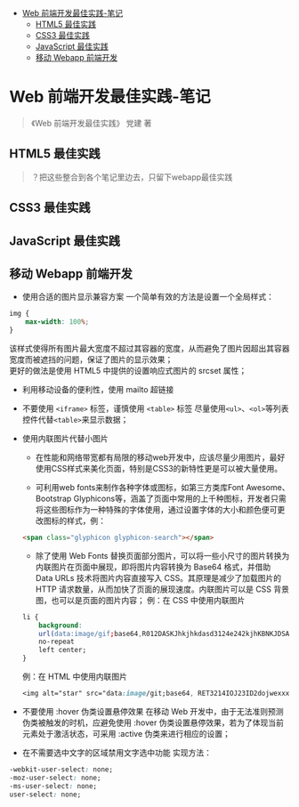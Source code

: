 

<!-- toc -->

* [Web 前端开发最佳实践-笔记](#web-前端开发最佳实践-笔记)
  * [HTML5 最佳实践](#html5-最佳实践)
  * [CSS3 最佳实践](#css3-最佳实践)
  * [JavaScript 最佳实践](#javascript-最佳实践)
  * [移动 Webapp 前端开发](#移动-webapp-前端开发)

<!-- toc stop -->

# Web 前端开发最佳实践-笔记 #

> 《Web 前端开发最佳实践》 党建 著

## HTML5 最佳实践 ##

> ？把这些整合到各个笔记里边去，只留下webapp最佳实践



## CSS3 最佳实践 ##




## JavaScript 最佳实践 ##





## 移动 Webapp 前端开发 ##

- 使用合适的图片显示兼容方案
一个简单有效的方法是设置一个全局样式：
```css
img {
	max-width: 100%;
}
```
该样式使得所有图片最大宽度不超过其容器的宽度，从而避免了图片因超出其容器宽度而被遮挡的问题，保证了图片的显示效果；   
更好的做法是使用 HTML5 中提供的设置响应式图片的 srcset 属性；

- 利用移动设备的便利性，使用 mailto 超链接

- 不要使用 `<iframe>` 标签，谨慎使用 `<table>` 标签
尽量使用`<ul>`、`<ol>`等列表控件代替`<table>`来显示数据；



- 使用内联图片代替小图片
	- 在性能和网络带宽都有局限的移动web开发中，应该尽量少用图片，最好使用CSS样式来美化页面，特别是CSS3的新特性更是可以被大量使用。

	- 可利用web fonts来制作各种字体或图标，如第三方类库Font Awesome、Bootstrap Glyphicons等，涵盖了页面中常用的上千种图标，开发者只需将这些图标作为一种特殊的字体使用，通过设置字体的大小和颜色便可更改图标的样式，例：
	```html
	<span class="glyphicon glyphicon-search"></span>
	```

	- 除了使用 Web Fonts 替换页面部分图片，可以将一些小尺寸的图片转换为内联图片在页面中展现，即将图片内容转换为 Base64 格式，并借助 Data URLs 技术将图片内容直接写入 CSS。其原理是减少了加载图片的 HTTP 请求数量，从而加快了页面的展现速度。内联图片可以是 CSS 背景图，也可以是页面的图片内容；
	例：在 CSS 中使用内联图片
	```css
	li {
		background: 
		url(data:image/gif;base64,R012DASKJhkjhkdasd3124e242kjhKBNKJDSAF9231ELKNHJ///asdasdadwerfoih90312423NRBF2JKCH498/das/dasd32r553olkhjLIH23)
		no-repeat
		left center;
	}
	```
	例：在 HTML 中使用内联图片
	```css
	<img alt="star" src="data:image/git;base64, RET3214IOJ23ID2dojwexxx" />
	```

- 不要使用 :hover 伪类设置悬停效果
在移动 Web 开发中，由于无法准则预测伪类被触发的时机，应避免使用 :hover 伪类设置悬停效果，若为了体现当前元素处于激活状态，可采用 :active 伪类来进行相应的设置；

- 在不需要选中文字的区域禁用文字选中功能
实现方法：
```css
-webkit-user-select: none;
-moz-user-select: none;
-ms-user-select: none;
user-select: none;
```